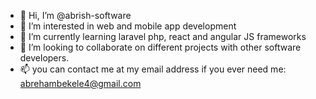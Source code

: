 - 👋 Hi, I’m @abrish-software
- 👀 I’m interested in web and mobile app development
- 🌱 I’m currently learning laravel php, react and angular JS frameworks
- 💞️ I’m looking to collaborate on different projects with other software developers.
- 📫 you can contact me at my email address if you ever need me: abrehambekele4@gmail.com

<!---
abrish-software/abrish-software is a ✨ special ✨ repository because its `README.md` (this file) appears on your GitHub profile.
You can click the Preview link to take a look at your changes.
--->
